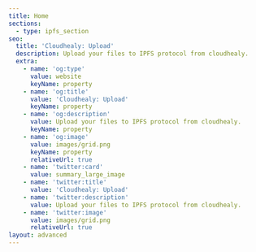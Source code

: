 ```yaml
---
title: Home
sections:
  - type: ipfs_section
seo:
  title: 'Cloudhealy: Upload'
  description: Upload your files to IPFS protocol from cloudhealy.
  extra:
    - name: 'og:type'
      value: website
      keyName: property
    - name: 'og:title'
      value: 'Cloudhealy: Upload'
      keyName: property
    - name: 'og:description'
      value: Upload your files to IPFS protocol from cloudhealy.
      keyName: property
    - name: 'og:image'
      value: images/grid.png
      keyName: property
      relativeUrl: true
    - name: 'twitter:card'
      value: summary_large_image
    - name: 'twitter:title'
      value: 'Cloudhealy: Upload'
    - name: 'twitter:description'
      value: Upload your files to IPFS protocol from cloudhealy.
    - name: 'twitter:image'
      value: images/grid.png
      relativeUrl: true
layout: advanced
---
```

